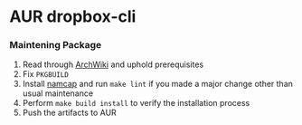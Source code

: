 AUR dropbox-cli
===

### Maintening Package

1. Read through [ArchWiki](https://wiki.archlinux.org/index.php/Arch_User_Repository#Getting_started) and uphold prerequisites
1. Fix `PKGBUILD`
1. Install [namcap](https://wiki.archlinux.org/index.php/Namcap) and run `make lint` if you made a major change other than usual maintenance
1. Perform `make build install` to verify the installation process
1. Push the artifacts to AUR
